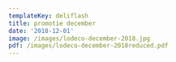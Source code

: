 ```yaml
---
templateKey: deliflash
title: promotie december
date: '2018-12-01'
image: /images/lodeco-december-2018.jpg
pdf: /images/lodeco-december-2018reduced.pdf
---
```


